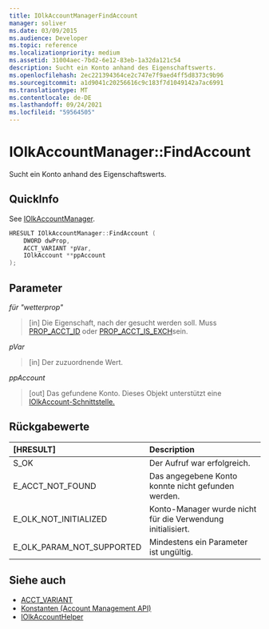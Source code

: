 ```yaml
---
title: IOlkAccountManagerFindAccount
manager: soliver
ms.date: 03/09/2015
ms.audience: Developer
ms.topic: reference
ms.localizationpriority: medium
ms.assetid: 31004aec-7bd2-6e12-83eb-1a32da121c54
description: Sucht ein Konto anhand des Eigenschaftswerts.
ms.openlocfilehash: 2ec221394364ce2c747e7f9aed4ff5d8373c9b96
ms.sourcegitcommit: a1d9041c20256616c9c183f7d1049142a7ac6991
ms.translationtype: MT
ms.contentlocale: de-DE
ms.lasthandoff: 09/24/2021
ms.locfileid: "59564505"
---
```

# <a name="iolkaccountmanagerfindaccount"></a>IOlkAccountManager::FindAccount

Sucht ein Konto anhand des Eigenschaftswerts.
  
## <a name="quick-info"></a>QuickInfo

See [IOlkAccountManager](iolkaccountmanager.md).
  
```cpp
HRESULT IOlkAccountManager::FindAccount (  
    DWORD dwProp, 
    ACCT_VARIANT *pVar, 
    IOlkAccount **ppAccount 
);
```

## <a name="parameters"></a>Parameter

_für "wetterprop"_
  
> [in] Die Eigenschaft, nach der gesucht werden soll. Muss [PROP_ACCT_ID](prop_acct_id.md) oder [PROP_ACCT_IS_EXCH](prop_acct_is_exch.md)sein.
    
_pVar_
  
> [in] Der zuzuordnende Wert.
    
_ppAccount_
  
> [out] Das gefundene Konto. Dieses Objekt unterstützt eine [IOlkAccount-Schnittstelle.](iolkaccount.md) 
    
## <a name="return-values"></a>Rückgabewerte

|**[HRESULT]**|**Description**|
|:-----|:-----|
|S_OK  <br/> |Der Aufruf war erfolgreich.  <br/> |
|E_ACCT_NOT_FOUND  <br/> |Das angegebene Konto konnte nicht gefunden werden.  <br/> |
|E_OLK_NOT_INITIALIZED  <br/> |Konto-Manager wurde nicht für die Verwendung initialisiert.  <br/> |
|E_OLK_PARAM_NOT_SUPPORTED  <br/> |Mindestens ein Parameter ist ungültig.  <br/> |
   
## <a name="see-also"></a>Siehe auch

- [ACCT_VARIANT](acct_variant.md)  
- [Konstanten (Account Management API)](constants-account-management-api.md)  
- [IOlkAccountHelper](iolkaccounthelper.md)


